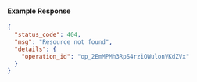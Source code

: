 
#### Example Response

```json
{
  "status_code": 404,
  "msg": "Resource not found",
  "details": {
    "operation_id": "op_2EmMPMh3RpS4rziOWulonVKdZVx"
  }
}